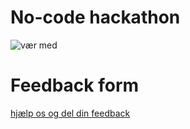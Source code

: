# No-code hackathon

![vær med](https://user-images.githubusercontent.com/5576954/194045955-0b3a47f7-f5bf-46ca-b711-5c21b15f29d1.png)





# Feedback form

[hjælp os og del din feedback](https://forms.gle/siF7rQofVCgGHi7SA)
